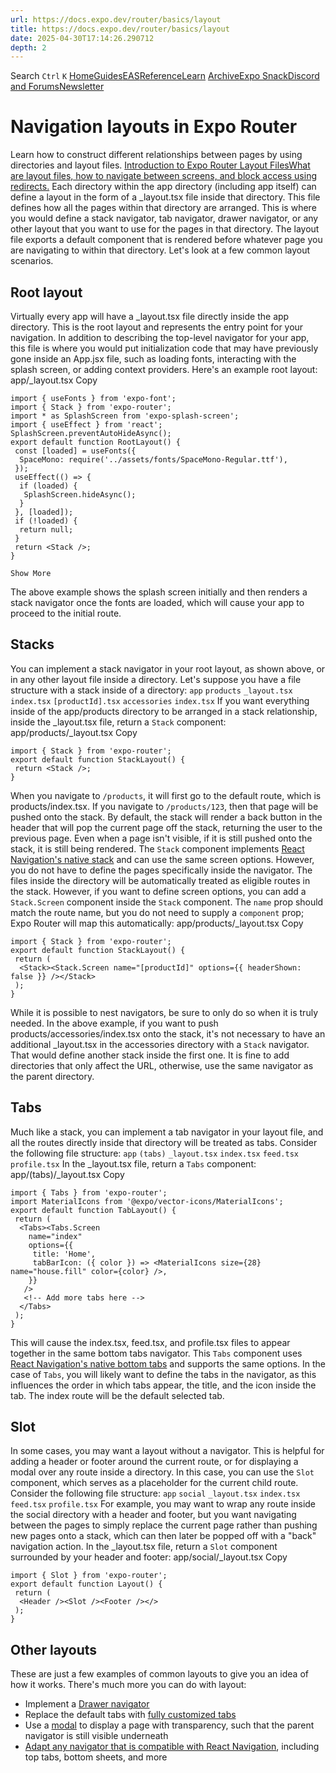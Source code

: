 ```yaml
---
url: https://docs.expo.dev/router/basics/layout
title: https://docs.expo.dev/router/basics/layout
date: 2025-04-30T17:14:26.290712
depth: 2
---
```


Search
`Ctrl` `K`
[Home](https://docs.expo.dev/)[Guides](https://docs.expo.dev/guides/overview)[EAS](https://docs.expo.dev/eas)[Reference](https://docs.expo.dev/versions/latest)[Learn](https://docs.expo.dev/tutorial/overview)
[Archive](https://docs.expo.dev/archive)[Expo Snack](https://snack.expo.dev)[Discord and Forums](https://chat.expo.dev)[Newsletter](https://expo.dev/mailing-list/signup)
# Navigation layouts in Expo Router
Learn how to construct different relationships between pages by using directories and layout files.
[Introduction to Expo Router Layout FilesWhat are layout files, how to navigate between screens, and block access using redirects.](https://www.youtube.com/watch?v=Yh6Qlg2CYwQ)
Each directory within the app directory (including app itself) can define a layout in the form of a _layout.tsx file inside that directory. This file defines how all the pages within that directory are arranged. This is where you would define a stack navigator, tab navigator, drawer navigator, or any other layout that you want to use for the pages in that directory. The layout file exports a default component that is rendered before whatever page you are navigating to within that directory.
Let's look at a few common layout scenarios.
## Root layout
Virtually every app will have a _layout.tsx file directly inside the app directory. This is the root layout and represents the entry point for your navigation. In addition to describing the top-level navigator for your app, this file is where you would put initialization code that may have previously gone inside an App.jsx file, such as loading fonts, interacting with the splash screen, or adding context providers.
Here's an example root layout:
app/_layout.tsx
Copy
```
import { useFonts } from 'expo-font';
import { Stack } from 'expo-router';
import * as SplashScreen from 'expo-splash-screen';
import { useEffect } from 'react';
SplashScreen.preventAutoHideAsync();
export default function RootLayout() {
 const [loaded] = useFonts({
  SpaceMono: require('../assets/fonts/SpaceMono-Regular.ttf'),
 });
 useEffect(() => {
  if (loaded) {
   SplashScreen.hideAsync();
  }
 }, [loaded]);
 if (!loaded) {
  return null;
 }
 return <Stack />;
}

Show More

```

The above example shows the splash screen initially and then renders a stack navigator once the fonts are loaded, which will cause your app to proceed to the initial route.
## Stacks
You can implement a stack navigator in your root layout, as shown above, or in any other layout file inside a directory. Let's suppose you have a file structure with a stack inside of a directory:
`app`
`products`
`_layout.tsx`
`index.tsx`
`[productId].tsx`
`accessories`
`index.tsx`
If you want everything inside of the app/products directory to be arranged in a stack relationship, inside the _layout.tsx file, return a `Stack` component:
app/products/_layout.tsx
Copy
```
import { Stack } from 'expo-router';
export default function StackLayout() {
 return <Stack />;
}

```

When you navigate to `/products`, it will first go to the default route, which is products/index.tsx. If you navigate to `/products/123`, then that page will be pushed onto the stack. By default, the stack will render a back button in the header that will pop the current page off the stack, returning the user to the previous page. Even when a page isn't visible, if it is still pushed onto the stack, it is still being rendered.
The `Stack` component implements [React Navigation's native stack](https://reactnavigation.org/docs/native-stack-navigator/) and can use the same screen options. However, you do not have to define the pages specifically inside the navigator. The files inside the directory will be automatically treated as eligible routes in the stack. However, if you want to define screen options, you can add a `Stack.Screen` component inside the `Stack` component. The `name` prop should match the route name, but you do not need to supply a `component` prop; Expo Router will map this automatically:
app/products/_layout.tsx
Copy
```
import { Stack } from 'expo-router';
export default function StackLayout() {
 return (
  <Stack><Stack.Screen name="[productId]" options={{ headerShown: false }} /></Stack>
 );
}

```

While it is possible to nest navigators, be sure to only do so when it is truly needed. In the above example, if you want to push products/accessories/index.tsx onto the stack, it's not necessary to have an additional _layout.tsx in the accessories directory with a `Stack` navigator. That would define another stack inside the first one. It is fine to add directories that only affect the URL, otherwise, use the same navigator as the parent directory.
## Tabs
Much like a stack, you can implement a tab navigator in your layout file, and all the routes directly inside that directory will be treated as tabs. Consider the following file structure:
`app`
`(tabs)`
`_layout.tsx`
`index.tsx`
`feed.tsx`
`profile.tsx`
In the _layout.tsx file, return a `Tabs` component:
app/(tabs)/_layout.tsx
Copy
```
import { Tabs } from 'expo-router';
import MaterialIcons from '@expo/vector-icons/MaterialIcons';
export default function TabLayout() {
 return (
  <Tabs><Tabs.Screen
    name="index"
    options={{
     title: 'Home',
     tabBarIcon: ({ color }) => <MaterialIcons size={28} name="house.fill" color={color} />,
    }}
   />
   <!-- Add more tabs here -->
  </Tabs>
 );
}

```

This will cause the index.tsx, feed.tsx, and profile.tsx files to appear together in the same bottom tabs navigator. This `Tabs` component uses [React Navigation's native bottom tabs](https://reactnavigation.org/docs/bottom-tab-navigator/) and supports the same options.
In the case of `Tabs`, you will likely want to define the tabs in the navigator, as this influences the order in which tabs appear, the title, and the icon inside the tab. The index route will be the default selected tab.
## Slot
In some cases, you may want a layout without a navigator. This is helpful for adding a header or footer around the current route, or for displaying a modal over any route inside a directory. In this case, you can use the `Slot` component, which serves as a placeholder for the current child route.
Consider the following file structure:
`app`
`social`
`_layout.tsx`
`index.tsx`
`feed.tsx`
`profile.tsx`
For example, you may want to wrap any route inside the social directory with a header and footer, but you want navigating between the pages to simply replace the current page rather than pushing new pages onto a stack, which can then later be popped off with a "back" navigation action. In the _layout.tsx file, return a `Slot` component surrounded by your header and footer:
app/social/_layout.tsx
Copy
```
import { Slot } from 'expo-router';
export default function Layout() {
 return (
  <Header /><Slot /><Footer /></>
 );
}

```

## Other layouts
These are just a few examples of common layouts to give you an idea of how it works. There's much more you can do with layout:
  * Implement a [Drawer navigator](https://docs.expo.dev/router/advanced/drawer)
  * Replace the default tabs with [fully customized tabs](https://docs.expo.dev/router/advanced/custom-tabs)
  * Use a [modal](https://docs.expo.dev/router/advanced/modals) to display a page with transparency, such that the parent navigator is still visible underneath
  * [Adapt any navigator that is compatible with React Navigation](https://docs.expo.dev/versions/latest/sdk/router#withlayoutcontextnav-processor), including top tabs, bottom sheets, and more



